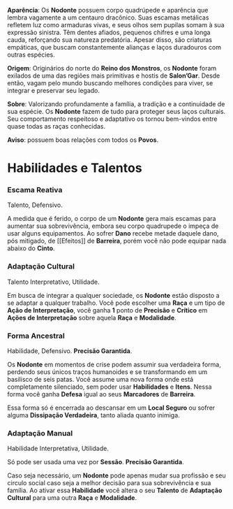 **Aparência**: Os **Nodonte** possuem corpo quadrúpede e aparência que lembra vagamente a um centauro dracônico. Suas escamas metálicas refletem luz como armaduras vivas, e seus olhos sem pupilas somam à sua expressão sinistra. Têm dentes afiados, pequenos chifres e uma longa cauda, reforçando sua natureza predatória. Apesar disso, são criaturas empáticas, que buscam constantemente alianças e laços duradouros com outras espécies.

**Origem**: Originários do norte do **Reino dos Monstros**, os **Nodonte** foram exilados de uma das regiões mais primitivas e hostis de **Salon’Gar**. Desde então, vagam pelo mundo buscando melhores condições para viver, se integrar e preservar seu legado.

**Sobre**: Valorizando profundamente a família, a tradição e a continuidade de sua espécie. Os **Nodonte** fazem de tudo para proteger seus laços culturais. Seu comportamento respeitoso e adaptativo os tornou bem-vindos entre quase todas as raças conhecidas.

**Aviso**: possuem boas relações com todos os **Povos**.

# Habilidades e Talentos

### Escama Reativa

Talento, Defensivo.

A medida que é ferido, o corpo de um **Nodonte** gera mais escamas para aumentar sua sobrevivência, embora seu corpo quadrupede o impeça de usar alguns equipamentos. Ao sofrer **Dano** recebe metade daquele dano, pós mitigado, de [[Efeitos]] de **Barreira**, porém você não pode equipar nada abaixo do **Cinto**.
### Adaptação Cultural

Talento Interpretativo, Utilidade.

Em busca de integrar a qualquer sociedade, os **Nodonte** estão disposto a se adaptar a qualquer trabalho. Você pode escolher uma **Raça** e um tipo de **Ação de Interpretação**, você ganha **1** ponto de **Precisão** e **Crítico** em **Ações de Interpretação** sobre aquela **Raça** e **Modalidade**. 

### Forma Ancestral

Habilidade, Defensivo. **Precisão Garantida**.

Os **Nodonte** em momentos de crise podem assumir sua verdadeira forma, perdendo seus únicos traços humanoides e se transformando em um basilisco de seis patas. Você assume uma nova forma onde está completamente silenciado, sem poder usar **Habilidades** e **Itens**. Nessa forma você ganha **Defesa** igual ao seus **Marcadores** de **Barreira**.

Essa forma só é encerrada ao descansar em um **Local Seguro** ou sofrer alguma **Dissipação Verdadeira**, tanto aliada quanto inimiga.

### Adaptação Manual

Habilidade Interpretativa, Utilidade.

Só pode ser usada uma vez por **Sessão**. **Precisão Garantida**.

Caso seja necessário, um **Nodonte** pode apenas mudar sua profissão e seu circulo social caso seja a melhor decisão para sua sobrevivência e sua família. Ao ativar essa **Habilidade** você altera o seu **Talento** de **Adaptação Cultural** para uma outra **Raça** e **Modalidade**.